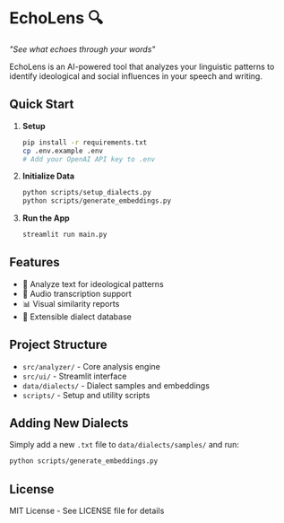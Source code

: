 # EchoLens 🔍

*"See what echoes through your words"*

EchoLens is an AI-powered tool that analyzes your linguistic patterns to identify ideological and social influences in your speech and writing.

## Quick Start

1. **Setup**
   ```bash
   pip install -r requirements.txt
   cp .env.example .env
   # Add your OpenAI API key to .env
   ```

2. **Initialize Data**
   ```bash
   python scripts/setup_dialects.py
   python scripts/generate_embeddings.py
   ```

3. **Run the App**
   ```bash
   streamlit run main.py
   ```

## Features

- 🎯 Analyze text for ideological patterns
- 🎤 Audio transcription support
- 📊 Visual similarity reports
- 🔄 Extensible dialect database

## Project Structure

- `src/analyzer/` - Core analysis engine
- `src/ui/` - Streamlit interface
- `data/dialects/` - Dialect samples and embeddings
- `scripts/` - Setup and utility scripts

## Adding New Dialects

Simply add a new `.txt` file to `data/dialects/samples/` and run:
```bash
python scripts/generate_embeddings.py
```

## License

MIT License - See LICENSE file for details
